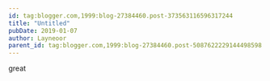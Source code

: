 ```yaml
---
id: tag:blogger.com,1999:blog-27384460.post-373563116596317244
title: "Untitled"
pubDate: 2019-01-07
author: Layneoor
parent_id: tag:blogger.com,1999:blog-27384460.post-5087622229144498598
---
```


great